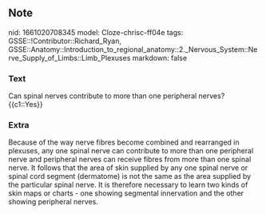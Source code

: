 ## Note
nid: 1661020708345
model: Cloze-chrisc-ff04e
tags: GSSE::!Contributor::Richard_Ryan, GSSE::Anatomy::Introduction_to_regional_anatomy::2._Nervous_System::Nerve_Supply_of_Limbs::Limb_Plexuses
markdown: false

### Text
<div class="toggle">
  Can spinal nerves contribute to more than one peripheral nerves?
</div>
<div class="toggle">
  {{c1::Yes}}
</div>

### Extra
<p id="ff97205a-f99a-4675-8a4d-74813eb79707" class="">Because of
the way nerve fibres become combined and rearranged in plexuses,
any one spinal nerve can contribute to more than one peripheral
nerve and peripheral nerves can receive fibres from more than one
spinal nerve. It follows that the area of skin supplied by any one
spinal nerve or spinal cord segment (dermatome) is not the same as
the area supplied by the particular spinal nerve. It is therefore
necessary to learn two kinds of skin maps or charts - one showing
segmental innervation and the other showing peripheral nerves.
